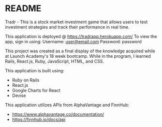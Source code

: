 # README


Tradr - This is a stock market investment game that allows users to test investment strategies and track their performance in real time.

This application is deployed @ https://tradrapp.herokuapp.com/
To view the app, sign in using:
 Username: user@email.com
 Password: password

This project was created as a final display of the knowledge acquired while at Launch Academy's 18 week bootcamp.  While in the program, I learned Rails, React.js, Ruby, JavaScript, HTML, and CSS.  

This application is built using:
  * Ruby on Rails
  * React.js
  * Google Charts for React
  * Devise

This application utilizes APIs from AlphaVantage and FinnHub:
  * https://www.alphavantage.co/documentation/
  * https://finnhub.io/docs/api

